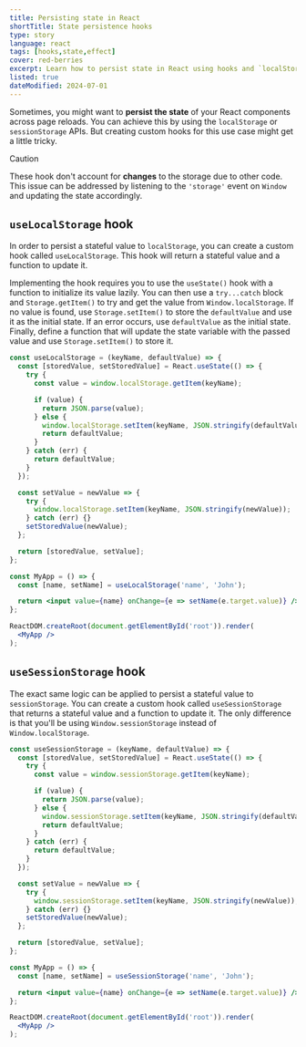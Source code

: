 ```yaml
---
title: Persisting state in React
shortTitle: State persistence hooks
type: story
language: react
tags: [hooks,state,effect]
cover: red-berries
excerpt: Learn how to persist state in React using hooks and `localStorage` or `sessionStorage`.
listed: true
dateModified: 2024-07-01
---
```


Sometimes, you might want to **persist the state** of your React components across page reloads. You can achieve this by using the `localStorage` or `sessionStorage` APIs. But creating custom hooks for this use case might get a little tricky.

> [!CAUTION]
>
> These hook don't account for **changes** to the storage due to other code. This issue can be addressed by listening to the `'storage'` event on `Window` and updating the state accordingly.

## `useLocalStorage` hook

In order to persist a stateful value to `localStorage`, you can create a custom hook called `useLocalStorage`. This hook will return a stateful value and a function to update it.

Implementing the hook requires you to use the `useState()` hook with a function to initialize its value lazily. You can then use a `try...catch` block and `Storage.getItem()` to try and get the value from `Window.localStorage`. If no value is found, use `Storage.setItem()` to store the `defaultValue` and use it as the initial state. If an error occurs, use `defaultValue` as the initial state. Finally, define a function that will update the state variable with the passed value and use `Storage.setItem()` to store it.

```jsx
const useLocalStorage = (keyName, defaultValue) => {
  const [storedValue, setStoredValue] = React.useState(() => {
    try {
      const value = window.localStorage.getItem(keyName);

      if (value) {
        return JSON.parse(value);
      } else {
        window.localStorage.setItem(keyName, JSON.stringify(defaultValue));
        return defaultValue;
      }
    } catch (err) {
      return defaultValue;
    }
  });

  const setValue = newValue => {
    try {
      window.localStorage.setItem(keyName, JSON.stringify(newValue));
    } catch (err) {}
    setStoredValue(newValue);
  };

  return [storedValue, setValue];
};

const MyApp = () => {
  const [name, setName] = useLocalStorage('name', 'John');

  return <input value={name} onChange={e => setName(e.target.value)} />;
};

ReactDOM.createRoot(document.getElementById('root')).render(
  <MyApp />
);
```

## `useSessionStorage` hook

The exact same logic can be applied to persist a stateful value to `sessionStorage`. You can create a custom hook called `useSessionStorage` that returns a stateful value and a function to update it. The only difference is that you'll be using `Window.sessionStorage` instead of `Window.localStorage`.

```jsx
const useSessionStorage = (keyName, defaultValue) => {
  const [storedValue, setStoredValue] = React.useState(() => {
    try {
      const value = window.sessionStorage.getItem(keyName);

      if (value) {
        return JSON.parse(value);
      } else {
        window.sessionStorage.setItem(keyName, JSON.stringify(defaultValue));
        return defaultValue;
      }
    } catch (err) {
      return defaultValue;
    }
  });

  const setValue = newValue => {
    try {
      window.sessionStorage.setItem(keyName, JSON.stringify(newValue));
    } catch (err) {}
    setStoredValue(newValue);
  };

  return [storedValue, setValue];
};

const MyApp = () => {
  const [name, setName] = useSessionStorage('name', 'John');

  return <input value={name} onChange={e => setName(e.target.value)} />;
};

ReactDOM.createRoot(document.getElementById('root')).render(
  <MyApp />
);
```
